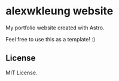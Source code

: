 # alexwkleung website

My portfolio website created with Astro.

Feel free to use this as a template! :)

## License

MIT License.
